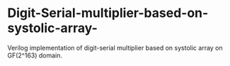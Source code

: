 # Digit-Serial-multiplier-based-on-systolic-array-
Verilog implementation of digit-serial multiplier based on systolic array on GF(2^163) domain.

